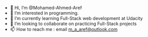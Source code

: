 - 👋 Hi, I’m @Mohamed-Ahmed-Aref
- 👀 I’m interested in programming.
- 🌱 I’m currently learning Full-Stack web development at Udacity
- 💞️ I’m looking to collaborate on practicing Full-Stack projects
- 📫 How to reach me : email m_a_aref@outlook.com

<!---
Mohamed-Ahmed-Aref/Mohamed-Ahmed-Aref is a ✨ special ✨ repository because its `README.md` (this file) appears on your GitHub profile.
You can click the Preview link to take a look at your changes.
--->
